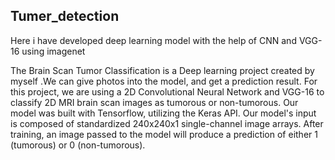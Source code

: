## Tumer_detection
Here i have developed deep learning model with the help of CNN and VGG-16 using imagenet

The Brain Scan Tumor Classification is a Deep learning project created by myself .We can give photos into the model, and get a prediction result. For this project, we are using a 2D Convolutional Neural Network and VGG-16  to classify 2D MRI brain scan images as tumorous or non-tumorous. Our model was built with Tensorflow, utilizing the Keras API. Our model's input is composed of standardized 240x240x1 single-channel image arrays. After training, an image passed to the model will produce a prediction of either 1 (tumorous) or 0 (non-tumorous).
